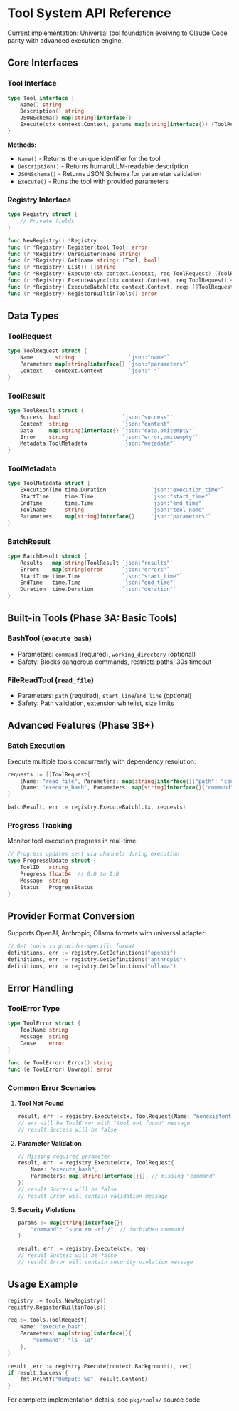 # Tool System API Reference

Current implementation: Universal tool foundation evolving to Claude Code parity with advanced execution engine.

## Core Interfaces

### Tool Interface

```go
type Tool interface {
    Name() string
    Description() string
    JSONSchema() map[string]interface{}
    Execute(ctx context.Context, params map[string]interface{}) (ToolResult, error)
}
```

**Methods:**
- `Name()` - Returns the unique identifier for the tool
- `Description()` - Returns human/LLM-readable description
- `JSONSchema()` - Returns JSON Schema for parameter validation
- `Execute()` - Runs the tool with provided parameters

### Registry Interface

```go
type Registry struct {
    // Private fields
}

func NewRegistry() *Registry
func (r *Registry) Register(tool Tool) error
func (r *Registry) Unregister(name string)
func (r *Registry) Get(name string) (Tool, bool)
func (r *Registry) List() []string
func (r *Registry) Execute(ctx context.Context, req ToolRequest) (ToolResult, error)
func (r *Registry) ExecuteAsync(ctx context.Context, req ToolRequest) <-chan ToolResult
func (r *Registry) ExecuteBatch(ctx context.Context, reqs []ToolRequest) (BatchResult, error)
func (r *Registry) RegisterBuiltinTools() error
```

## Data Types

### ToolRequest

```go
type ToolRequest struct {
    Name       string                 `json:"name"`
    Parameters map[string]interface{} `json:"parameters"`
    Context    context.Context        `json:"-"`
}
```

### ToolResult

```go
type ToolResult struct {
    Success  bool                   `json:"success"`
    Content  string                 `json:"content"`
    Data     map[string]interface{} `json:"data,omitempty"`
    Error    string                 `json:"error,omitempty"`
    Metadata ToolMetadata           `json:"metadata"`
}
```

### ToolMetadata

```go
type ToolMetadata struct {
    ExecutionTime time.Duration              `json:"execution_time"`
    StartTime     time.Time                  `json:"start_time"`
    EndTime       time.Time                  `json:"end_time"`
    ToolName      string                     `json:"tool_name"`
    Parameters    map[string]interface{}     `json:"parameters"`
}
```

### BatchResult

```go
type BatchResult struct {
    Results   map[string]ToolResult `json:"results"`
    Errors    map[string]error      `json:"errors"`
    StartTime time.Time             `json:"start_time"`
    EndTime   time.Time             `json:"end_time"`
    Duration  time.Duration         `json:"duration"`
}
```

## Built-in Tools (Phase 3A: Basic Tools)

### BashTool (`execute_bash`)
- Parameters: `command` (required), `working_directory` (optional)
- Safety: Blocks dangerous commands, restricts paths, 30s timeout

### FileReadTool (`read_file`)  
- Parameters: `path` (required), `start_line`/`end_line` (optional)
- Safety: Path validation, extension whitelist, size limits

## Advanced Features (Phase 3B+)

### Batch Execution
Execute multiple tools concurrently with dependency resolution:

```go
requests := []ToolRequest{
    {Name: "read_file", Parameters: map[string]interface{}{"path": "config.json"}},
    {Name: "execute_bash", Parameters: map[string]interface{}{"command": "ls -la"}},
}

batchResult, err := registry.ExecuteBatch(ctx, requests)
```

### Progress Tracking
Monitor tool execution progress in real-time:

```go
// Progress updates sent via channels during execution
type ProgressUpdate struct {
    ToolID   string
    Progress float64  // 0.0 to 1.0
    Message  string
    Status   ProgressStatus
}
```

## Provider Format Conversion

Supports OpenAI, Anthropic, Ollama formats with universal adapter:

```go
// Get tools in provider-specific format
definitions, err := registry.GetDefinitions("openai")
definitions, err := registry.GetDefinitions("anthropic") 
definitions, err := registry.GetDefinitions("ollama")
```

## Error Handling

### ToolError Type

```go
type ToolError struct {
    ToolName string
    Message  string
    Cause    error
}

func (e ToolError) Error() string
func (e ToolError) Unwrap() error
```

### Common Error Scenarios

1. **Tool Not Found**
   ```go
   result, err := registry.Execute(ctx, ToolRequest{Name: "nonexistent"})
   // err will be ToolError with "tool not found" message
   // result.Success will be false
   ```

2. **Parameter Validation**
   ```go
   // Missing required parameter
   result, err := registry.Execute(ctx, ToolRequest{
       Name: "execute_bash",
       Parameters: map[string]interface{}{}, // missing "command"
   })
   // result.Success will be false
   // result.Error will contain validation message
   ```

3. **Security Violations**
   ```go
   params := map[string]interface{}{
       "command": "sudo rm -rf /", // forbidden command
   }
   
   result, err := registry.Execute(ctx, req)
   // result.Success will be false
   // result.Error will contain security violation message
   ```

## Usage Example

```go
registry := tools.NewRegistry()
registry.RegisterBuiltinTools()

req := tools.ToolRequest{
    Name: "execute_bash",
    Parameters: map[string]interface{}{
        "command": "ls -la",
    },
}

result, err := registry.Execute(context.Background(), req)
if result.Success {
    fmt.Printf("Output: %s", result.Content)
}
```

For complete implementation details, see `pkg/tools/` source code.